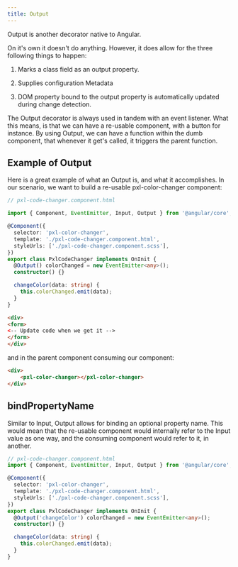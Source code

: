 ```yaml
---
title: Output
---
```

Output is another decorator native to Angular.

On it's own it doesn't do anything. However, it does allow for the three
following things to happen:

1.  Marks a class field as an output property.

2.  Supplies configuration Metadata

3.  DOM property bound to the output property is automatically updated
    during change detection.

The Output decorator is always used in tandem with an event listener.
What this means, is that we can have a re-usable component, with a
button for instance. By using Output, we can have a function within the
dumb component, that whenever it get's called, it triggers the parent
function.

 Example of Output 
--------------------

Here is a great example of what an Output is, and what it accomplishes.
In our scenario, we want to build a re-usable pxl-color-changer
component:

```ts
// pxl-code-changer.component.html

import { Component, EventEmitter, Input, Output } from '@angular/core';

@Component({
  selector: 'pxl-color-changer',
  template: './pxl-code-changer.component.html',
  styleUrls: ['./pxl-code-changer.component.scss'],
})
export class PxlCodeChanger implements OnInit {
  @Output() colorChanged = new EventEmitter<any>();
  constructor() {}

  changeColor(data: string) {
    this.colorChanged.emit(data);
  }
}
```

```html
<div>
<form>
<-- Update code when we get it -->
</form>
</div>
```

and in the parent component consuming our component:
```html
<div>
    <pxl-color-changer></pxl-color-changer>
</div>
```
    

 bindPropertyName 
-----------------

Similar to Input, Output allows for binding an optional property name.
This would mean that the re-usable component would internally refer to
the Input value as one way, and the consuming component would refer to
it, in another.

```ts
// pxl-code-changer.component.html
import { Component, EventEmitter, Input, Output } from '@angular/core';

@Component({
  selector: 'pxl-color-changer',
  template: './pxl-code-changer.component.html',
  styleUrls: ['./pxl-code-changer.component.scss'],
})
export class PxlCodeChanger implements OnInit {
  @Output('changeColor') colorChanged = new EventEmitter<any>();
  constructor() {}

  changeColor(data: string) {
    this.colorChanged.emit(data);
  }
}
```
